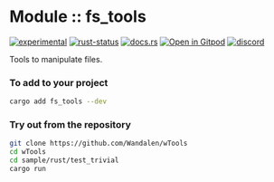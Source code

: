 # Module :: fs_tools
[![experimental](https://raster.shields.io/static/v1?label=stability&message=experimental&color=orange&logoColor=eee)](https://github.com/emersion/stability-badges#experimental) [![rust-status](https://github.com/Wandalen/wTools/actions/workflows/ModuleFsToolsPush.yml/badge.svg)](https://github.com/Wandalen/wTools/actions/workflows/ModuleFsToolsPush.yml) [![docs.rs](https://img.shields.io/docsrs/fs_tools?color=e3e8f0&logo=docs.rs)](https://docs.rs/fs_tools) [![Open in Gitpod](https://raster.shields.io/static/v1?label=try&message=online&color=eee&logo=gitpod&logoColor=eee)](https://gitpod.io/#RUN_PATH=.,SAMPLE_FILE=sample%2Frust%2Ffs_tools_trivial_sample%2Fsrc%2Fmain.rs,RUN_POSTFIX=--example%20fs_tools_trivial_sample/https://github.com/Wandalen/wTools) [![discord](https://img.shields.io/discord/872391416519737405?color=eee&logo=discord&logoColor=eee&label=ask)](https://discord.gg/m3YfbXpUUY)

Tools to manipulate files.

### To add to your project

```sh
cargo add fs_tools --dev
```

### Try out from the repository

```sh
git clone https://github.com/Wandalen/wTools
cd wTools
cd sample/rust/test_trivial
cargo run
```
